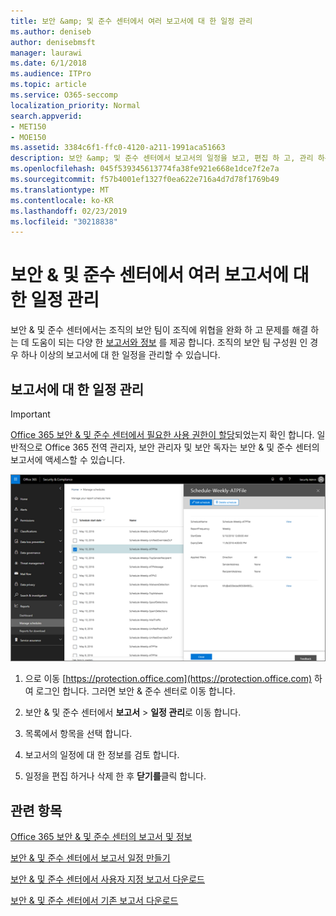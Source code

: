 ```yaml
---
title: 보안 &amp; 및 준수 센터에서 여러 보고서에 대 한 일정 관리
ms.author: deniseb
author: denisebmsft
manager: laurawi
ms.date: 6/1/2018
ms.audience: ITPro
ms.topic: article
ms.service: O365-seccomp
localization_priority: Normal
search.appverid:
- MET150
- MOE150
ms.assetid: 3384c6f1-ffc0-4120-a211-1991aca51663
description: 보안 &amp; 및 준수 센터에서 보고서의 일정을 보고, 편집 하 고, 관리 하는 방법에 대해 알아봅니다.
ms.openlocfilehash: 045f539345613774fa38fe921e668e1dce7f2e7a
ms.sourcegitcommit: f57b4001ef1327f0ea622e716a4d7d78f1769b49
ms.translationtype: MT
ms.contentlocale: ko-KR
ms.lasthandoff: 02/23/2019
ms.locfileid: "30218838"
---
```

# <a name="manage-schedules-for-multiple-reports-in-the-security-amp-compliance-center"></a>보안 &amp; 및 준수 센터에서 여러 보고서에 대 한 일정 관리

보안 &amp; 및 준수 센터에서는 조직의 보안 팀이 조직에 위협을 완화 하 고 문제를 해결 하는 데 도움이 되는 다양 한 [보고서와 정보](reports-and-insights-in-security-and-compliance.md) 를 제공 합니다. 조직의 보안 팀 구성원 인 경우 하나 이상의 보고서에 대 한 일정을 관리할 수 있습니다. 
  
## <a name="manage-schedules-for-reports"></a>보고서에 대 한 일정 관리

> [!IMPORTANT]
> [Office 365 보안 &amp; 및 준수 센터에서 필요한 사용 권한이 할당](permissions-in-the-security-and-compliance-center.md)되었는지 확인 합니다. 일반적으로 Office 365 전역 관리자, 보안 관리자 및 보안 독자는 보안 &amp; 및 준수 센터의 보고서에 액세스할 수 있습니다. 
  
![보안 &amp; 및 준수 센터에서 보고서 \> 일정 관리를 선택 합니다.](media/efa5e2f9-bf73-4f85-acea-f1ca7e2bca5e.png)

1. 으로 이동 [https://protection.office.com](https://protection.office.com) 하 여 로그인 합니다. 그러면 보안 & 준수 센터로 이동 합니다.

2. 보안 &amp; 및 준수 센터에서 **보고서** \> **일정 관리**로 이동 합니다.
    
3. 목록에서 항목을 선택 합니다.
    
4. 보고서의 일정에 대 한 정보를 검토 합니다.
    
5. 일정을 편집 하거나 삭제 한 후 **닫기를**클릭 합니다.
    
## <a name="related-topics"></a>관련 항목

[Office 365 보안 &amp; 및 준수 센터의 보고서 및 정보](reports-and-insights-in-security-and-compliance.md)
  
[보안 &amp; 및 준수 센터에서 보고서 일정 만들기](create-a-schedule-for-a-report.md)
  
[보안 &amp; 및 준수 센터에서 사용자 지정 보고서 다운로드](set-up-and-download-a-custom-report.md)
  
[보안 &amp; 및 준수 센터에서 기존 보고서 다운로드](download-existing-reports.md)
  

